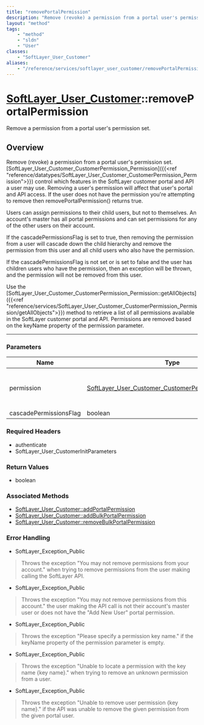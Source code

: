 ```yaml
---
title: "removePortalPermission"
description: "Remove (revoke) a permission from a portal user's permission set. [SoftLayer_User_Customer_CustomerPermission_Permission... "
layout: "method"
tags:
    - "method"
    - "sldn"
    - "User"
classes:
    - "SoftLayer_User_Customer"
aliases:
    - "/reference/services/softlayer_user_customer/removePortalPermission"
---
```

# [SoftLayer_User_Customer](/reference/services/SoftLayer_User_Customer)::removePortalPermission

Remove a permission from a portal user's permission set.


## Overview 
Remove (revoke) a permission from a portal user's permission set. [SoftLayer_User_Customer_CustomerPermission_Permission]({{<ref "reference/datatypes/SoftLayer_User_Customer_CustomerPermission_Permission">}}) control which features in the SoftLayer customer portal and API a user may use. Removing a user's permission will affect that user's portal and API access. If the user does not have the permission you're attempting to remove then removePortalPermission() returns true. 

Users can assign permissions to their child users, but not to themselves. An account's master has all portal permissions and can set permissions for any of the other users on their account. 

If the cascadePermissionsFlag is set to true, then removing the permission from a user will cascade down the child hierarchy and remove the permission from this user and all child users who also have the permission. 

If the cascadePermissionsFlag is not set or is set to false and the user has children users who have the permission, then an exception will be thrown, and the permission will not be removed from this user. 

Use the [SoftLayer_User_Customer_CustomerPermission_Permission::getAllObjects]({{<ref "reference/services/SoftLayer_User_Customer_CustomerPermission_Permission/getAllObjects">}}) method to retrieve a list of all permissions available in the SoftLayer customer portal and API. Permissions are removed based on the keyName property of the permission parameter. 

-----

### Parameters 
|Name | Type | Description |
| --- | --- | --- |
|permission| <a href='/reference/datatypes/SoftLayer_User_Customer_CustomerPermission_Permission'>SoftLayer_User_Customer_CustomerPermission_Permission </a>| The permission you wish to add to the given user.|
|cascadePermissionsFlag| boolean| |


### Required Headers
* authenticate
* SoftLayer_User_CustomerInitParameters


### Return Values
* boolean


### Associated Methods

*  [SoftLayer_User_Customer::addPortalPermission](/reference/services/SoftLayer_User_Customer/addPortalPermission )
*  [SoftLayer_User_Customer::addBulkPortalPermission](/reference/services/SoftLayer_User_Customer/addBulkPortalPermission )
*  [SoftLayer_User_Customer::removeBulkPortalPermission](/reference/services/SoftLayer_User_Customer/removeBulkPortalPermission )



### Error Handling

* SoftLayer_Exception_Public 

> Throws the exception "You may not remove permissions from your account." when trying to remove permissions from the user making calling the SoftLayer API. 

* SoftLayer_Exception_Public 

> Throws the exception "You may not remove permissions from this account." the user making the API call is not their account's master user or does not have the "Add New User" portal permission. 

* SoftLayer_Exception_Public 

> Throws the exception "Please specify a permission key name." if the keyName property of the permission parameter is empty. 

* SoftLayer_Exception_Public 

> Throws the exception "Unable to locate a permission with the key name {key name}." when trying to remove an unknown permission from a user. 

* SoftLayer_Exception_Public 

> Throws the exception "Unable to remove user permission {key name}." if the API was unable to remove the given permission from the given portal user. 



